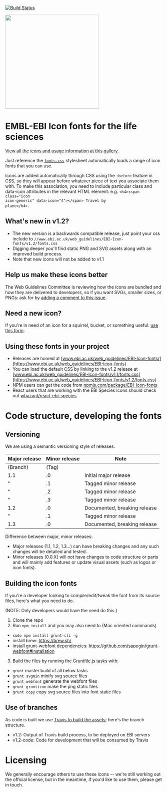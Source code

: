 [![Build Status](https://travis-ci.org/ebiwd/EBI-Icon-fonts.svg?branch=v1.2-code)](https://travis-ci.org/ebiwd/EBI-Icon-fonts)

<img width=300 src="https://lh4.googleusercontent.com/3rG71pwQnYfLK4l0CS123BzHeVf4Dq_QO3MydceTLFtPUGkVmMk9c0ylz080EtoOy-gIKwZJcA=w980" />

# EMBL-EBI Icon fonts for the life sciences

[View all the icons and usage information at this gallery](http://www.ebi.ac.uk/web_guidelines/EBI-Icon-fonts/v1.2/).

Just reference the <code>[fonts.css](https://www.ebi.ac.uk/web_guidelines/EBI-Icon-fonts/v1.2/fonts.css)</code> stylesheet automatically loads a range of icon fonts that you can use.

Icons are added automatically through CSS using the <code>:before</code> feature in CSS, so they will appear before whatever piece of text you associate them with. To make this association, you need to include particular class and data-icon attributes in the relevant HTML element: e.g. <code>&lt;h4&gt;&lt;span class="icon icon-generic" data-icon="4"&gt;&lt;/span&gt; Travel by plane&lt;/h4&gt;</code>.

## What's new in v1.2?

- The new version is a backwards compatible release, just point your css include to `//www.ebi.ac.uk/web_guidelines/EBI-Icon-fonts/v1.2/fonts.css`
- Digging deeper you'll find static PNG and SVG assets along with an improved build process.
- Note that new icons will not be added to v1.1

## Help us make these icons better

The Web Guidelines Committee is reviewing how the icons are bundled and how they are delivered to developers, so if you want SVGs, smaller sizes, or PNGs: ask for by [adding a comment to this issue](https://github.com/ebiwd/EBI-Icon-fonts/issues/6).

## Need a new icon?

If you're in need of an icon for a squirrel, bucket, or something useful: [use this form](https://docs.google.com/a/ebi.ac.uk/forms/d/e/1FAIpQLSe7_lFbhVdt-AJeGQChjkiab642nDkfKTVoNQRosPAKuBP3_g/viewform?c=0&w=1).

## Using these fonts in your project

- Releases are homed at [www.ebi.ac.uk/web_guidelines/EBI-Icon-fonts/](https://www.ebi.ac.uk/web_guidelines/EBI-Icon-fonts)
- You can load the default CSS by linking to the v1.2 release at [www.ebi.ac.uk/web_guidelines/EBI-Icon-fonts/v1.1/fonts.css](https://www.ebi.ac.uk/web_guidelines/EBI-Icon-fonts/v1.2/fonts.css)
- NPM users can get the code from [npmjs.com/package/EBI-Icon-fonts](https://www.npmjs.com/package/EBI-Icon-fonts)
- React users that are working with the EBI Species icons should check out [wbazant/react-ebi-species](https://www.npmjs.com/package/react-ebi-species)

# Code structure, developing the fonts

## Versioning
We are using a semantic versioning style of releases.

| Major release | Minor release | Note |
| ------------- | ------------- | ---- |
| (Branch)      | (Tag)         | |
| 1.1           | .0            | Initial major release  |
| "             | .1            | Tagged minor release |
| "             | .2            | Tagged minor release |
| "             | .3            | Tagged minor release |
| 1.2           | .0            | Documented, breaking release |
| "             | .1            | Tagged minor release |
| 1.3           | .0            | Documented, breaking release |

Difference between major, minor releases:
- Major releases (1.1, 1.2, 1.3...) can have breaking changes and any such changes will be detailed and tested.
- Minor releases (0.0.X) will not have changes to code structure or parts and will mainly add features or update visual assets (such as logos or icon fonts).

## Building the icon fonts
If you're a developer looking to compile/edit/tweak the font from its source files, here's what you need to do.

(NOTE: Only developers would have the need do this.)

1. Clone the repo
2. Run `npm install` and you may also need to (Mac oriented commands)
  - `sudo npm install grunt-cli -g`
  - install brew: https://brew.sh/
  - install grunt-webfont dependencies: https://github.com/sapegin/grunt-webfont#installation
3. Build the files by running the [Gruntfile.js](https://github.com/ebiwd/EBI-Icon-fonts/blob/v1.2/Gruntfile.js) tasks with:
  - `grunt` master build of all below tasks
  - `grunt svgmin` minify svg source files
  - `grunt webfont` generate the webfont files
  - `grunt grunticon` make the png static files
  - `grunt copy` copy svg source files into font static files

## Use of branches

As code is built we use [Travis to build the assets](https://travis-ci.org/ebiwd/EBI-Icon-fonts); here's the branch structure.

- v1.2: Output of Travis build process, to be deployed on EBI servers
- v1.2-code: Code for development that will be consumed by Travis

# Licensing
We generally encourage others to use these icons -- we're still working out the official license, but in the meantime, if you'd like to use them, please get in touch.
